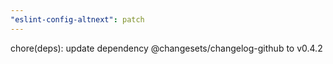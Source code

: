 ```yaml
---
"eslint-config-altnext": patch
---
```


chore(deps): update dependency @changesets/changelog-github to v0.4.2
